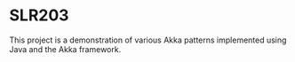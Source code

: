 # SLR203

This project is a demonstration of various Akka patterns implemented using Java and the Akka framework.